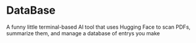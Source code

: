 # DataBase
A funny little terminal-based AI tool that uses Hugging Face to scan PDFs, summarize them, and manage a  database of entrys you make
